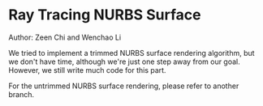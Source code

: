 # Ray Tracing NURBS Surface
Author: Zeen Chi and Wenchao Li

We tried to implement a trimmed NURBS surface rendering algorithm, but we don't have time, although we're just one step away from our goal. However, we still write much code for this part.

For the untrimmed NURBS surface rendering, please refer to another branch.
